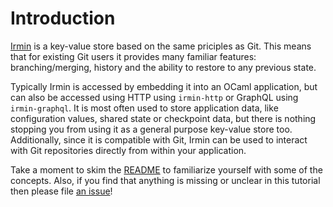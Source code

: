 # Introduction

[Irmin](https://github.com/mirage/irmin) is a key-value store based on the same priciples as Git. This means that for existing Git users it provides many familiar features: branching/merging, history and the ability to restore to any previous state.

Typically Irmin is accessed by embedding it into an OCaml application, but can also be accessed using HTTP using `irmin-http` or GraphQL using `irmin-graphql`. It is most often used to store application data, like configuration values, shared state or checkpoint data, but there is nothing stopping you from using it as a general purpose key-value store too. Additionally, since it is compatible with Git, Irmin can be used to interact with Git repositories directly from within your application.

Take a moment to skim the [README](https://github.com/mirage/irmin/blob/master/README.md) to familiarize yourself with some of the concepts. Also, if you find that anything is missing or unclear in this tutorial then please file [an issue](https://github.com/zshipko/irmin-tutorial/issues)!
